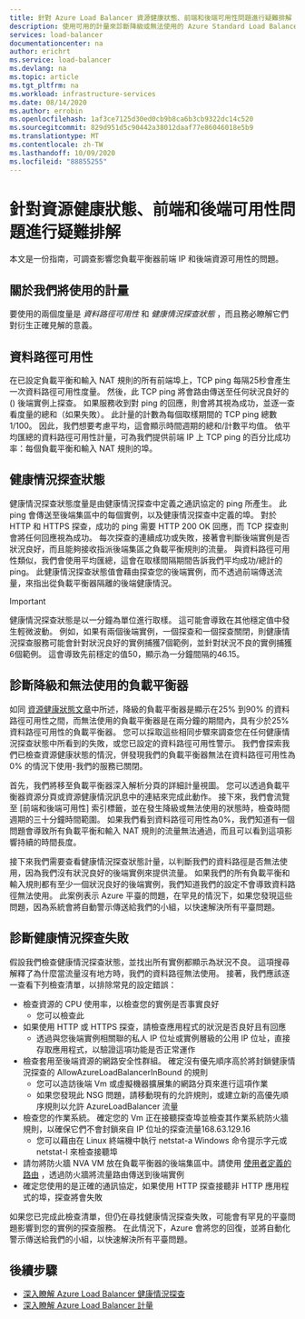 ```yaml
---
title: 針對 Azure Load Balancer 資源健康狀態、前端和後端可用性問題進行疑難排解
description: 使用可用的計量來診斷降級或無法使用的 Azure Standard Load Balancer。
services: load-balancer
documentationcenter: na
author: erichrt
ms.service: load-balancer
ms.devlang: na
ms.topic: article
ms.tgt_pltfrm: na
ms.workload: infrastructure-services
ms.date: 08/14/2020
ms.author: errobin
ms.openlocfilehash: 1af3ce7125d30ed0cb9b8ca6b3cb9322dc14c520
ms.sourcegitcommit: 829d951d5c90442a38012daaf77e86046018e5b9
ms.translationtype: MT
ms.contentlocale: zh-TW
ms.lasthandoff: 10/09/2020
ms.locfileid: "88855255"
---
```

# <a name="troubleshoot-resource-health-frontend-and-backend-availability-issues"></a>針對資源健康狀態、前端和後端可用性問題進行疑難排解 

本文是一份指南，可調查影響您負載平衡器前端 IP 和後端資源可用性的問題。 

## <a name="about-the-metrics-well-use"></a>關於我們將使用的計量
要使用的兩個度量是 *資料路徑可用性* 和 *健康情況探查狀態* ，而且務必瞭解它們對衍生正確見解的意義。 

## <a name="data-path-availability"></a>資料路徑可用性
在已設定負載平衡和輸入 NAT 規則的所有前端埠上，TCP ping 每隔25秒會產生一次資料路徑可用性度量。 然後，此 TCP ping 將會路由傳送至任何狀況良好的 () 後端實例上探查。 如果服務收到對 ping 的回應，則會將其視為成功，並逐一查看度量的總和（如果失敗）。 此計量的計數為每個取樣期間的 TCP ping 總數1/100。 因此，我們想要考慮平均，這會顯示時間週期的總和/計數平均值。 依平均匯總的資料路徑可用性計量，可為我們提供前端 IP 上 TCP ping 的百分比成功率：每個負載平衡和輸入 NAT 規則的埠。

## <a name="health-probe-status"></a>健康情況探查狀態
健康情況探查狀態度量是由健康情況探查中定義之通訊協定的 ping 所產生。 此 ping 會傳送至後端集區中的每個實例，以及健康情況探查中定義的埠。 對於 HTTP 和 HTTPS 探查，成功的 ping 需要 HTTP 200 OK 回應，而 TCP 探查則會將任何回應視為成功。 每次探查的連續成功或失敗，接著會判斷後端實例是否狀況良好，而且能夠接收指派後端集區之負載平衡規則的流量。 與資料路徑可用性類似，我們會使用平均匯總，這會在取樣間隔期間告訴我們平均成功/總計的 ping。 此健康情況探查狀態值會藉由探查您的後端實例，而不透過前端傳送流量，來指出從負載平衡器隔離的後端健康情況。

>[!IMPORTANT]
>健康情況探查狀態是以一分鐘為單位進行取樣。 這可能會導致在其他穩定值中發生輕微波動。 例如，如果有兩個後端實例，一個探查和一個探查關閉，則健康情況探查服務可能會針對狀況良好的實例捕獲7個範例，並針對狀況不良的實例捕獲6個範例。 這會導致先前穩定的值50，顯示為一分鐘間隔的46.15。 

## <a name="diagnose-degraded-and-unavailable-load-balancers"></a>診斷降級和無法使用的負載平衡器
如同 [資源健康狀態文章](load-balancer-standard-diagnostics.md#resource-health-status)中所述，降級的負載平衡器是顯示在25% 到90% 的資料路徑可用性之間，而無法使用的負載平衡器是在兩分鐘的期間內，具有少於25% 資料路徑可用性的負載平衡器。 您可以採取這些相同步驟來調查您在任何健康情況探查狀態中所看到的失敗，或您已設定的資料路徑可用性警示。 我們會探索我們已檢查資源健康狀態的情況，併發現我們的負載平衡器無法在資料路徑可用性為0% 的情況下使用-我們的服務已關閉。

首先，我們將移至負載平衡器深入解析分頁的詳細計量視圖。 您可以透過負載平衡器資源分頁或資源健康情況訊息中的連結來完成此動作。  接下來，我們會流覽至 [前端和後端可用性] 索引標籤，並在發生降級或無法使用的狀態時，檢查時間週期的三十分鐘時間範圍。 如果我們看到資料路徑可用性為0%，我們知道有一個問題會導致所有負載平衡和輸入 NAT 規則的流量無法通過，而且可以看到這項影響持續的時間長度。 

接下來我們需要查看健康情況探查狀態計量，以判斷我們的資料路徑是否無法使用，因為我們沒有狀況良好的後端實例來提供流量。 如果我們的所有負載平衡和輸入規則都有至少一個狀況良好的後端實例，我們知道我們的設定不會導致資料路徑無法使用。 此案例表示 Azure 平臺的問題，在罕見的情況下，如果您發現這些問題，因為系統會將自動警示傳送給我們的小組，以快速解決所有平臺問題。

## <a name="diagnose-health-probe-failures"></a>診斷健康情況探查失敗
假設我們檢查健康情況探查狀態，並找出所有實例都顯示為狀況不良。 這項搜尋解釋了為什麼當流量沒有地方時，我們的資料路徑無法使用。 接著，我們應該逐一查看下列檢查清單，以排除常見的設定錯誤：
* 檢查資源的 CPU 使用率，以檢查您的實例是否事實良好
  * 您可以檢查此 
* 如果使用 HTTP 或 HTTPS 探查，請檢查應用程式的狀況是否良好且有回應
  * 透過與您後端實例相關聯的私人 IP 位址或實例層級的公用 IP 位址，直接存取應用程式，以驗證這項功能是否正常運作
* 檢查套用至後端資源的網路安全性群組。 確定沒有優先順序高於將封鎖健康情況探查的 AllowAzureLoadBalancerInBound 的規則
  * 您可以造訪後端 Vm 或虛擬機器擴展集的網路分頁來進行這項作業
  * 如果您發現此 NSG 問題，請移動現有的允許規則，或建立新的高優先順序規則以允許 AzureLoadBalancer 流量
* 檢查您的作業系統。 確定您的 Vm 正在接聽探查埠並檢查其作業系統防火牆規則，以確保它們不會封鎖來自 IP 位址的探查流量168.63.129.16
  * 您可以藉由在 Linux 終端機中執行 netstat-a Windows 命令提示字元或 netstat-l 來檢查接聽埠
* 請勿將防火牆 NVA VM 放在負載平衡器的後端集區中。請使用 [使用者定義的路由](https://docs.microsoft.com/azure/virtual-network/virtual-networks-udr-overview#user-defined) ，透過防火牆將流量路由傳送到後端實例
* 確定您使用的是正確的通訊協定，如果使用 HTTP 探查接聽非 HTTP 應用程式的埠，探查將會失敗

如果您已完成此檢查清單，但仍在尋找健康情況探查失敗，可能會有罕見的平臺問題影響到您的實例的探查服務。 在此情況下，Azure 會將您的回復，並將自動化警示傳送給我們的小組，以快速解決所有平臺問題。

## <a name="next-steps"></a>後續步驟

* [深入瞭解 Azure Load Balancer 健康情況探查](load-balancer-custom-probe-overview.md)
* [深入瞭解 Azure Load Balancer 計量](load-balancer-standard-diagnostics.md)


